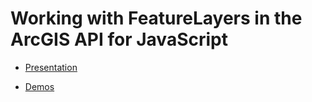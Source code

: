 # Working with FeatureLayers in the ArcGIS API for JavaScript

- [Presentation](https://annelfitz.github.io/UC-presentations/UC-2020/Working-with-feature-layers-in-the-ArcGIS-API-for-JavaScript/#/)

- [Demos](https://annelfitz.github.io/UC-presentations/Working-with-feature-layers-in-the-ArcGIS-API-for-JavaScript/Demos/)
